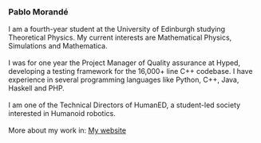 ### Pablo Morandé
I am a fourth-year student at the University of Edinburgh studying Theoretical Physics. My current interests are Mathematical Physics, Simulations and Mathematica.
<br><br>
I was for one year the Project Manager of Quality assurance at Hyped, developing a testing framework for the 16,000+ line C++ codebase.
I have experience in several programming languages like Python, C++, Java, Haskell and PHP.
<br><br>
I am one of the Technical Directors of HumanED, a student-led society interested in Humanoid robotics.
<br><br>
More about my work in: [My website](https://pmorande27.github.io/)
<!--
**pmorande27/pmorande27** is a ✨ _special_ ✨ repository because its `README.md` (this file) appears on your GitHub profile.

Here are some ideas to get you started:


- 🔭 I’m currently working on ...
- 🌱 I’m currently learning ...
- 👯 I’m looking to collaborate on ...
- 🤔 I’m looking for help with ...
- 💬 Ask me about ...
- 📫 How to reach me: ...
- 😄 Pronouns: ...
- ⚡ Fun fact: ...
-->
